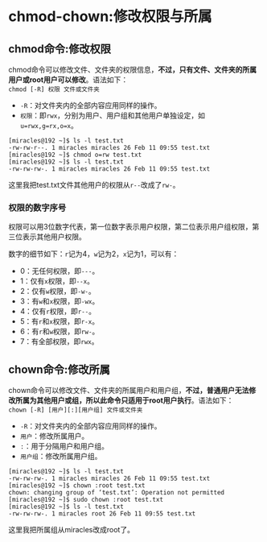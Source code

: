 # chmod-chown:修改权限与所属
## chmod命令:修改权限
chmod命令可以修改文件、文件夹的权限信息，**不过，只有文件、文件夹的所属用户或root用户可以修改**。语法如下：  
`chmod [-R] 权限 文件或文件夹`
- `-R`：对文件夹内的全部内容应用同样的操作。
- `权限`：即`rwx`，分别为用户、用户组和其他用户单独设定，如`u=rwx,g=rx,o=x`。
```
[miracles@192 ~]$ ls -l test.txt
-rw-rw-r--. 1 miracles miracles 26 Feb 11 09:55 test.txt
[miracles@192 ~]$ chmod o=rw test.txt
[miracles@192 ~]$ ls -l test.txt
-rw-rw-rw-. 1 miracles miracles 26 Feb 11 09:55 test.txt
```
这里我把test.txt文件其他用户的权限从`r--`改成了`rw-`。
### 权限的数字序号
权限可以用3位数字代表，第一位数字表示用户权限，第二位表示用户组权限，第三位表示其他用户权限。

数字的细节如下：`r`记为4，`w`记为2，`x`记为1，可以有：
- 0：无任何权限，即`---`。
- 1：仅有`x`权限，即`--x`。
- 2：仅有`w`权限，即`-w-`。
- 3：有`w`和`x`权限，即`-wx`。
- 4：仅有`r`权限，即`r--`。
- 5：有`r`和`x`权限，即`r-x`。
- 6：有`r`和`w`权限，即`rw-`。
- 7：有全部权限，即`rwx`。
## chown命令:修改所属
chown命令可以修改文件、文件夹的所属用户和用户组，**不过，普通用户无法修改所属为其他用户或组，所以此命令只适用于root用户执行**。语法如下：  
`chown [-R] [用户][:][用户组] 文件或文件夹`
- `-R`：对文件夹内的全部内容应用同样的操作。
- `用户`：修改所属用户。
- `:`：用于分隔用户和用户组。
- `用户组`：修改所属用户组。
```
[miracles@192 ~]$ ls -l test.txt
-rw-rw-rw-. 1 miracles miracles 26 Feb 11 09:55 test.txt
[miracles@192 ~]$ chown :root test.txt
chown: changing group of ‘test.txt’: Operation not permitted
[miracles@192 ~]$ sudo chown :root test.txt
[miracles@192 ~]$ ls -l test.txt
-rw-rw-rw-. 1 miracles root 26 Feb 11 09:55 test.txt
```
这里我把所属组从miracles改成root了。